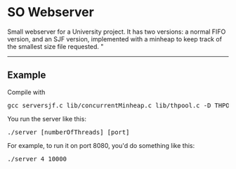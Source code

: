<html>
<h1>SO Webserver</h1>
<p>Small webserver for a University project. It has two versions: a normal FIFO version, and an SJF version, implemented with a minheap to keep track of the smallest size file requested. "</p>
<hr>

<h2>Example</h2>
<p>Compile with</p>
<pre>gcc serversjf.c lib/concurrentMinheap.c lib/thpool.c -D THPOOL_DEBUG -pthread -lpthread -pg -lm -static -o serversjf</pre>
<p>You run the server like this:</p>
<pre>./server [numberOfThreads] [port]</pre>
<p>For example, to run it on port 8080, you'd do something like this:</p>
<pre>./server 4 10000</pre>
</html>
